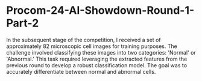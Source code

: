 # Procom-24-AI-Showdown-Round-1-Part-2
In the subsequent stage of the competition, I received a set of approximately 82 microscopic cell images for training purposes. The challenge involved classifying these images into two categories: 'Normal' or 'Abnormal.' This task required leveraging the extracted features from the previous round to develop a robust classification model. The goal was to accurately differentiate between normal and abnormal cells.
